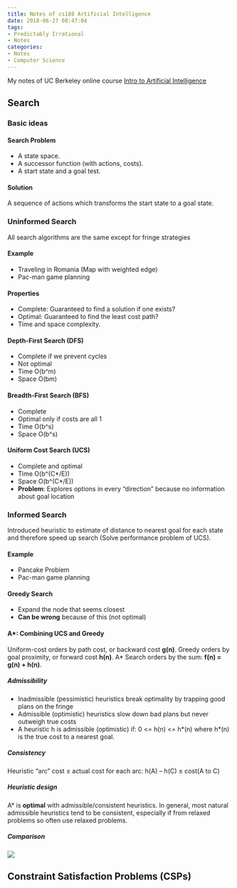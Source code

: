 ```yaml
---
title: Notes of cs188 Artificial Intelligence
date: 2018-06-27 08:47:04
tags:
- Predictably Irrational
- Notes
categories:
- Notes
- Computer Science
---
```

My notes of UC Berkeley online course [Intro to Artificial Intelligence](https://www.bilibili.com/video/av15628609/?p=5)
<!-- more -->

## Search

### Basic ideas

#### Search Problem
* A state space.
* A successor function (with actions, costs).
* A start state and a goal test.

#### Solution
A sequence of actions which transforms the start state to a goal state.

### Uninformed Search  
All search algorithms are the same except for fringe strategies

#### Example
* Traveling in Romania (Map with weighted edge)
* Pac-man game planning

#### Properties
* Complete: Guaranteed to find a solution if one exists?
* Optimal: Guaranteed to find the least cost path?
* Time and space complexity.

#### Depth-First Search (DFS)
* Complete if we prevent cycles
* Not optimal
* Time O(b^m)
* Space O(bm)

#### Breadth-First Search (BFS)
* Complete
* Optimal only if costs are all 1
* Time O(b^s)
* Space O(b^s)

#### Uniform Cost Search (UCS)
* Complete and optimal
* Time O(b^(C*/E))  
* Space O(b^(C*/E))
* **Problem**: Explores options in every “direction” because no information about goal location

### Informed Search
Introduced heuristic to estimate of distance to nearest goal for each state and therefore speed up search (Solve performance problem of UCS).

#### Example
* Pancake Problem
* Pac-man game planning

#### Greedy Search
* Expand the node that seems closest
* **Can be wrong** because of this (not optimal)

#### A*: Combining UCS and Greedy
Uniform-cost orders by path cost, or backward cost **g(n)**. Greedy orders by goal proximity, or forward cost **h(n)**. A* Search orders by the sum: **f(n) = g(n) + h(n)**.

##### Admissibility
* Inadmissible (pessimistic) heuristics break optimality by trapping good plans on the fringe
* Admissible (optimistic) heuristics slow down bad plans but never outweigh true costs
* A heuristic h is admissible (optimistic) if: 0 <= h(n) <= h*(n) where h*(n) is the true cost to a nearest goal.

##### Consistency
Heuristic “arc” cost ≤ actual cost for each arc: h(A) – h(C) ≤ cost(A to C)

##### Heuristic design
A* is **optimal** with admissible/consistent heuristics. In general, most natural admissible heuristics tend to be consistent, especially if from relaxed problems so often use relaxed problems.

##### Comparison
![](https://ws1.sinaimg.cn/large/006tNc79gy1fsq1quaa3vj31a20e2wg6.jpg)

## Constraint Satisfaction Problems (CSPs)
